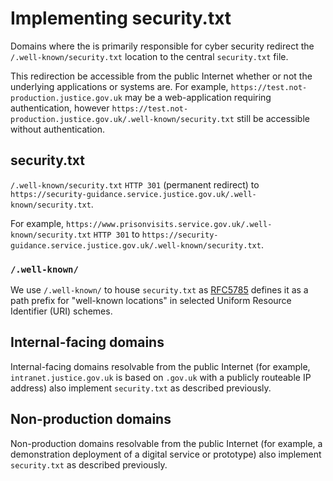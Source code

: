 # Implementing security.txt

Domains where the is primarily responsible for cyber security redirect the `/.well-known/security.txt` location to the central `security.txt` file.

This redirection be accessible from the public Internet whether or not the underlying applications or systems are. For example, `https://test.not-production.justice.gov.uk` may be a web-application requiring authentication, however `https://test.not-production.justice.gov.uk/.well-known/security.txt` still be accessible without authentication.

## security.txt

`/.well-known/security.txt` `HTTP 301` \(permanent redirect\) to `https://security-guidance.service.justice.gov.uk/.well-known/security.txt`.

For example, `https://www.prisonvisits.service.gov.uk/.well-known/security.txt` `HTTP 301` to `https://security-guidance.service.justice.gov.uk/.well-known/security.txt`.

### `/.well-known/`

We use `/.well-known/` to house `security.txt` as [RFC5785](https://tools.ietf.org/html/rfc5785) defines it as a path prefix for "well-known locations" in selected Uniform Resource Identifier \(URI\) schemes.

## Internal-facing domains

Internal-facing domains resolvable from the public Internet \(for example, `intranet.justice.gov.uk` is based on `.gov.uk` with a publicly routeable IP address\) also implement `security.txt` as described previously.

## Non-production domains

Non-production domains resolvable from the public Internet \(for example, a demonstration deployment of a digital service or prototype\) also implement `security.txt` as described previously.

